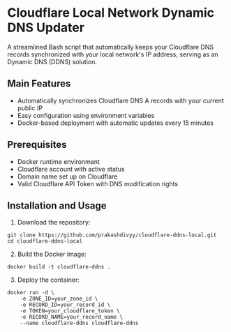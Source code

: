 # Cloudflare Local Network Dynamic DNS Updater

A streamlined Bash script that automatically keeps your Cloudflare DNS records synchronized with your local network's IP address, serving as an Dynamic DNS (DDNS) solution.

## Main Features

- Automatically synchronizes Cloudflare DNS A records with your current public IP
- Easy configuration using environment variables
- Docker-based deployment with automatic updates every 15 minutes

## Prerequisites

- Docker runtime environment
- Cloudflare account with active status
- Domain name set up on Cloudflare
- Valid Cloudflare API Token with DNS modification rights

## Installation and Usage

1. Download the repository:
```
git clone https://github.com/prakashdivyy/cloudflare-ddns-local.git
cd cloudflare-ddns-local
```

2. Build the Docker image:
```
docker build -t cloudflare-ddns .
```

3. Deploy the container:
```
docker run -d \
    -e ZONE_ID=your_zone_id \
    -e RECORD_ID=your_record_id \
    -e TOKEN=your_cloudflare_token \
    -e RECORD_NAME=your_record_name \
    --name cloudflare-ddns cloudflare-ddns
```